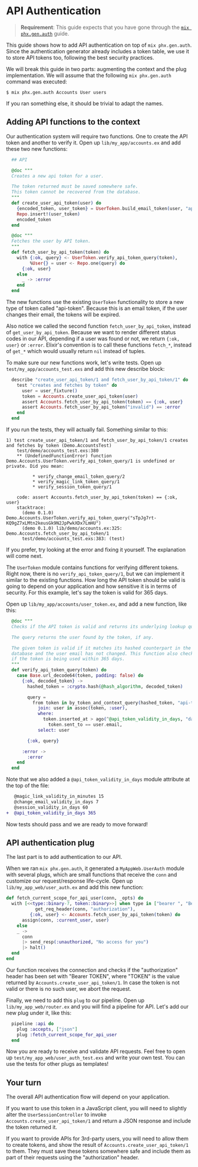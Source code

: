 # API Authentication

> **Requirement**: This guide expects that you have gone through the [`mix phx.gen.auth`](mix_phx_gen_auth.html) guide.

This guide shows how to add API authentication on top of `mix phx.gen.auth`. Since the authentication generator already includes a token table, we use it to store API tokens too, following the best security practices.

We will break this guide in two parts: augmenting the context and the plug implementation. We will assume that the following `mix phx.gen.auth` command was executed:

```
$ mix phx.gen.auth Accounts User users
```

If you ran something else, it should be trivial to adapt the names.

## Adding API functions to the context

Our authentication system will require two functions. One to create the API token and another to verify it. Open up `lib/my_app/accounts.ex` and add these two new functions:

```elixir
  ## API

  @doc """
  Creates a new api token for a user.

  The token returned must be saved somewhere safe.
  This token cannot be recovered from the database.
  """
  def create_user_api_token(user) do
    {encoded_token, user_token} = UserToken.build_email_token(user, "api-token")
    Repo.insert!(user_token)
    encoded_token
  end

  @doc """
  Fetches the user by API token.
  """
  def fetch_user_by_api_token(token) do
    with {:ok, query} <- UserToken.verify_api_token_query(token),
         %User{} = user <- Repo.one(query) do
      {:ok, user}
    else
      _ -> :error
    end
  end
```

The new functions use the existing `UserToken` functionality to store a new type of token called "api-token". Because this is an email token, if the user changes their email, the tokens will be expired.

Also notice we called the second function `fetch_user_by_api_token`, instead of `get_user_by_api_token`. Because we want to render different status codes in our API, depending if a user was found or not, we return `{:ok, user}` or `:error`. Elixir's convention is to call these functions `fetch_*`, instead of `get_*` which would usually return `nil` instead of tuples.

To make sure our new functions work, let's write tests. Open up `test/my_app/accounts_test.exs` and add this new describe block:

```elixir
  describe "create_user_api_token/1 and fetch_user_by_api_token/1" do
    test "creates and fetches by token" do
      user = user_fixture()
      token = Accounts.create_user_api_token(user)
      assert Accounts.fetch_user_by_api_token(token) == {:ok, user}
      assert Accounts.fetch_user_by_api_token("invalid") == :error
    end
  end
```

If you run the tests, they will actually fail. Something similar to this:

```console
1) test create_user_api_token/1 and fetch_user_by_api_token/1 creates and fetches by token (Demo.AccountsTest)
    test/demo/accounts_test.exs:380
    ** (UndefinedFunctionError) function Demo.Accounts.UserToken.verify_api_token_query/1 is undefined or private. Did you mean:

          * verify_change_email_token_query/2
          * verify_magic_link_token_query/1
          * verify_session_token_query/1
    
    code: assert Accounts.fetch_user_by_api_token(token) == {:ok, user}
    stacktrace:
      (demo 0.1.0) Demo.Accounts.UserToken.verify_api_token_query("sTpJg7rt-KQ9gZ7xLMtn2keusGk9N2JpPwkXDx7LmHU")
      (demo 0.1.0) lib/demo/accounts.ex:325: Demo.Accounts.fetch_user_by_api_token/1
      test/demo/accounts_test.exs:383: (test)
```

If you prefer, try looking at the error and fixing it yourself. The explanation will come next.

The `UserToken` module contains functions for verifying different tokens. Right now, there is no `verify_api_token_query/1`, but we can implement it similar to the existing functions. How long the API token should be valid is going to depend on your application and how sensitive it is in terms of security. For this example, let's say the token is valid for 365 days.

Open up `lib/my_app/accounts/user_token.ex`, and add a new function, like this:

```elixir
  @doc """
  Checks if the API token is valid and returns its underlying lookup query.

  The query returns the user found by the token, if any.

  The given token is valid if it matches its hashed counterpart in the
  database and the user email has not changed. This function also checks
  if the token is being used within 365 days.
  """
  def verify_api_token_query(token) do
    case Base.url_decode64(token, padding: false) do
      {:ok, decoded_token} ->
        hashed_token = :crypto.hash(@hash_algorithm, decoded_token)

        query =
          from token in by_token_and_context_query(hashed_token, "api-token"),
            join: user in assoc(token, :user),
            where:
              token.inserted_at > ago(^@api_token_validity_in_days, "day") and
                token.sent_to == user.email,
            select: user

        {:ok, query}

      :error ->
        :error
    end
  end
```

Note that we also added a `@api_token_validity_in_days` module attribute at the top of the file:

```diff
   @magic_link_validity_in_minutes 15
   @change_email_validity_in_days 7
   @session_validity_in_days 60
+  @api_token_validity_in_days 365
```

Now tests should pass and we are ready to move forward!

## API authentication plug

The last part is to add authentication to our API.

When we ran `mix phx.gen.auth`, it generated a `MyAppWeb.UserAuth` module with several plugs, which are small functions that receive the `conn` and customize our request/response life-cycle. Open up `lib/my_app_web/user_auth.ex` and add this new function:

```elixir
def fetch_current_scope_for_api_user(conn, _opts) do
  with [<<type::binary-7, token::binary>>] when type in ["bearer ", "Bearer "] <-
           get_req_header(conn, "authorization"),
         {:ok, user} <- Accounts.fetch_user_by_api_token(token) do
      assign(conn, :current_user, user)
    else
    _ ->
      conn
      |> send_resp(:unauthorized, "No access for you")
      |> halt()
  end
end
```

Our function receives the connection and checks if the "authorization" header has been set with "Bearer TOKEN", where "TOKEN" is the value returned by `Accounts.create_user_api_token/1`. In case the token is not valid or there is no such user, we abort the request.

Finally, we need to add this `plug` to our pipeline. Open up `lib/my_app_web/router.ex` and you will find a pipeline for API. Let's add our new plug under it, like this:

```elixir
  pipeline :api do
    plug :accepts, ["json"]
    plug :fetch_current_scope_for_api_user
  end
```

Now you are ready to receive and validate API requests. Feel free to open up `test/my_app_web/user_auth_test.exs` and write your own test. You can use the tests for other plugs as templates!

## Your turn

The overall API authentication flow will depend on your application.

If you want to use this token in a JavaScript client, you will need to slightly alter the `UserSessionController` to invoke `Accounts.create_user_api_token/1` and return a JSON response and include the token returned it.

If you want to provide APIs for 3rd-party users, you will need to allow them to create tokens, and show the result of `Accounts.create_user_api_token/1` to them. They must save these tokens somewhere safe and include them as part of their requests using the "authorization" header.
